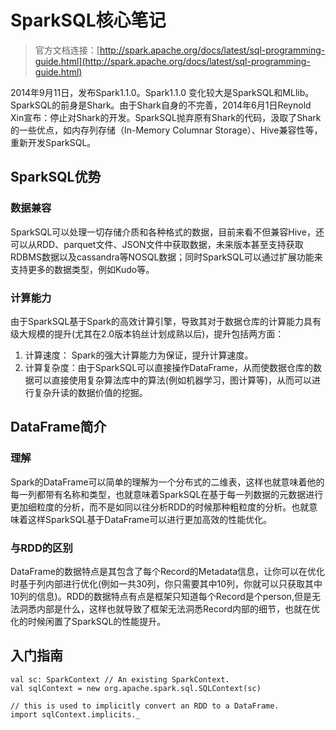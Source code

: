 # SparkSQL核心笔记


> 官方文档连接：[http://spark.apache.org/docs/latest/sql-programming-guide.html](http://spark.apache.org/docs/latest/sql-programming-guide.html)

2014年9月11日，发布Spark1.1.0。Spark1.1.0 变化较大是SparkSQL和MLlib。SparkSQL的前身是Shark。由于Shark自身的不完善，2014年6月1日Reynold Xin宣布：停止对Shark的开发。SparkSQL抛弃原有Shark的代码，汲取了Shark的一些优点，如内存列存储（In-Memory Columnar Storage）、Hive兼容性等，重新开发SparkSQL。

## SparkSQL优势

### 数据兼容
SparkSQL可以处理一切存储介质和各种格式的数据，目前来看不但兼容Hive，还可以从RDD、parquet文件、JSON文件中获取数据，未来版本甚至支持获取RDBMS数据以及cassandra等NOSQL数据；同时SparkSQL可以通过扩展功能来支持更多的数据类型，例如Kudo等。

### 计算能力
由于SparkSQL基于Spark的高效计算引擎，导致其对于数据仓库的计算能力具有级大规模的提升(尤其在2.0版本钨丝计划成熟以后)，提升包括两方面：

1. 计算速度： Spark的强大计算能力为保证，提升计算速度。
2. 计算复杂度：由于SparkSQL可以直接操作DataFrame，从而使数据仓库的数据可以直接使用复杂算法库中的算法(例如机器学习，图计算等)，从而可以进行复杂升读的数据价值的挖掘。



## DataFrame简介

### 理解

Spark的DataFrame可以简单的理解为一个分布式的二维表，这样也就意味着他的每一列都带有名称和类型，也就意味着SparkSQL在基于每一列数据的元数据进行更加细粒度的分析，而不是如同以往分析RDD的时候那种粗粒度的分析。也就意味着这样SparkSQL基于DataFrame可以进行更加高效的性能优化。


### 与RDD的区别

DataFrame的数据特点是其包含了每个Record的Metadata信息，让你可以在优化时基于列内部进行优化(例如一共30列，你只需要其中10列，你就可以只获取其中10列的信息)。RDD的数据特点有点是框架只知道每个Record是个person,但是无法洞悉内部是什么，这样也就导致了框架无法洞悉Record内部的细节，也就在优化的时候闲置了SparkSQL的性能提升。


## 入门指南


```
val sc: SparkContext // An existing SparkContext.
val sqlContext = new org.apache.spark.sql.SQLContext(sc)

// this is used to implicitly convert an RDD to a DataFrame.
import sqlContext.implicits._
```




